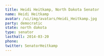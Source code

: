 ```yaml
---
title: Heidi Heitkamp, North Dakota Senator
name: Heidi Heitkamp
avatar: /ui/img/avatars/Heidi_Heitkamp.jpg
party: democratic
state: north dakota
type: senator
lasthall: 2014-03-20
phone: 
twitter: SenatorHeitkamp
---
```


